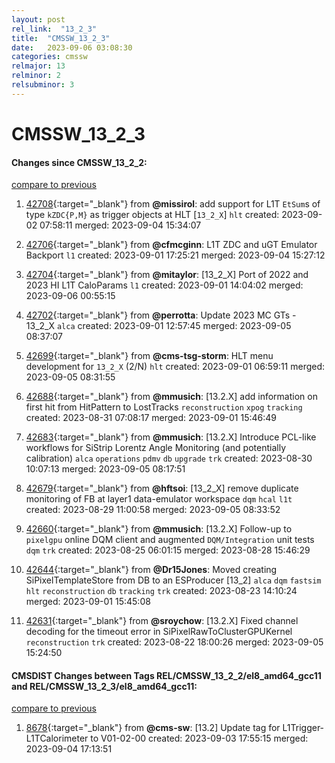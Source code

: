 ```yaml
---
layout: post
rel_link:  "13_2_3"
title:  "CMSSW_13_2_3"
date:   2023-09-06 03:08:30
categories: cmssw
relmajor: 13
relminor: 2
relsubminor: 3
---
```


# CMSSW_13_2_3
#### Changes since CMSSW_13_2_2:
[compare to previous](https://github.com/cms-sw/cmssw/compare/CMSSW_13_2_2...CMSSW_13_2_3)



1. [42708](http://github.com/cms-sw/cmssw/pull/42708){:target="_blank"}  from **@missirol**: add support for L1T `EtSum`s of type `kZDC{P,M}` as trigger objects at HLT [`13_2_X`] `hlt` created: 2023-09-02 07:58:11 merged: 2023-09-04 15:34:07

2. [42706](http://github.com/cms-sw/cmssw/pull/42706){:target="_blank"}  from **@cfmcginn**: L1T ZDC and uGT Emulator Backport `l1` created: 2023-09-01 17:25:21 merged: 2023-09-04 15:27:12

3. [42704](http://github.com/cms-sw/cmssw/pull/42704){:target="_blank"}  from **@mitaylor**: [13_2_X] Port of 2022 and 2023 HI L1T CaloParams `l1` created: 2023-09-01 14:04:02 merged: 2023-09-06 00:55:15

4. [42702](http://github.com/cms-sw/cmssw/pull/42702){:target="_blank"}  from **@perrotta**: Update 2023 MC GTs - 13_2_X `alca` created: 2023-09-01 12:57:45 merged: 2023-09-05 08:37:07

5. [42699](http://github.com/cms-sw/cmssw/pull/42699){:target="_blank"}  from **@cms-tsg-storm**: HLT menu development for `13_2_X` (2/N) `hlt` created: 2023-09-01 06:59:11 merged: 2023-09-05 08:31:55

6. [42688](http://github.com/cms-sw/cmssw/pull/42688){:target="_blank"}  from **@mmusich**: [13.2.X] add information on first hit from HitPattern to LostTracks `reconstruction` `xpog` `tracking` created: 2023-08-31 07:08:17 merged: 2023-09-01 15:46:49

7. [42683](http://github.com/cms-sw/cmssw/pull/42683){:target="_blank"}  from **@mmusich**: [13.2.X] Introduce PCL-like workflows for SiStrip Lorentz Angle Monitoring (and potentially calibration) `alca` `operations` `pdmv` `db` `upgrade` `trk` created: 2023-08-30 10:07:13 merged: 2023-09-05 08:17:51

8. [42679](http://github.com/cms-sw/cmssw/pull/42679){:target="_blank"}  from **@hftsoi**: [13_2_X] remove duplicate monitoring of FB at layer1 data-emulator workspace `dqm` `hcal` `l1t` created: 2023-08-29 11:00:58 merged: 2023-09-05 08:33:52

9. [42660](http://github.com/cms-sw/cmssw/pull/42660){:target="_blank"}  from **@mmusich**: [13.2.X] Follow-up to `pixelgpu` online DQM client and augmented `DQM/Integration` unit tests `dqm` `trk` created: 2023-08-25 06:01:15 merged: 2023-08-28 15:46:29

10. [42644](http://github.com/cms-sw/cmssw/pull/42644){:target="_blank"}  from **@Dr15Jones**: Moved creating SiPixelTemplateStore from DB to an ESProducer [13_2] `alca` `dqm` `fastsim` `hlt` `reconstruction` `db` `tracking` `trk` created: 2023-08-23 14:10:24 merged: 2023-09-01 15:45:08

11. [42631](http://github.com/cms-sw/cmssw/pull/42631){:target="_blank"}  from **@sroychow**: [13.2.X] Fixed channel decoding for the timeout error in SiPixelRawToClusterGPUKernel  `reconstruction` `trk` created: 2023-08-22 18:00:26 merged: 2023-09-05 15:24:50

#### CMSDIST Changes between Tags REL/CMSSW_13_2_2/el8_amd64_gcc11 and REL/CMSSW_13_2_3/el8_amd64_gcc11:
[compare to previous](https://github.com/cms-sw/cmsdist/compare/REL/CMSSW_13_2_2/el8_amd64_gcc11...REL/CMSSW_13_2_3/el8_amd64_gcc11)



1. [8678](http://github.com/cms-sw/cmsdist/pull/8678){:target="_blank"}  from **@cms-sw**: [13.2] Update tag for L1Trigger-L1TCalorimeter to V01-02-00 created: 2023-09-03 17:55:15 merged: 2023-09-04 17:13:51
